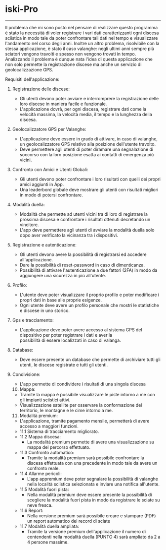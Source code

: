 # iski-Pro

--------

Il problema che mi sono posto nel pensare di realizzare questo programma è stato la necessità di voler registrare i vari dati caratterizzanti ogni discesa sciistica in modo tale da poter confrontare tali dati nel tempo e visualizzare l'andamento nel corso degli anni. Inoltre un altro problema, risolvibile con la stessa applicazione, è stato il caso valanghe: negli ultimi anni sempre più sciatori vengono travolti e spesso non vengono trovati in tempo. Analizzando il problema è dunque nata l'idea di questa applicazione che non solo permette la registrazione discese ma anche un servizio di geolocalizzazione GPS.

Requisiti dell'applicazione:

1. Registrazione delle discese:
   * Gli utenti devono poter avviare e interromprere la registrazione delle loro discese in maniera facile e funzionale.
   * L'applicazione dovrà, per ogni discesa, registrare dati come la velocità massima, la velocità media, il tempo e la lunghezza della discesa.
     
2. Geolocalizzatore GPS per Valanghe:
   * L'applicazione deve essere in grado di attivare, in caso di valanghe, un geolocalizzatore GPS relativo alla posizione dell'utente travolto.
   * Deve permettere agli utenti di poter diramare una segnalazione di soccorso con la loro posizione esatta ai contatti di emergenza più vicini.

3. Confronto con Amici e Utenti Globali:
   * Gli utenti devono poter confrontare i loro risultati con quelli dei propri amici aggiunti in App.
   * Una leaderbord globale deve mostrare gli utenti con risultati migliori in modo di potersi confrontare.

4. Modalità duella:
   * Modalità che permette ad utenti vicini tra di loro di registrare la prossima discesa e confrontare i risultati ottenuti decretando un vincitore.
   * L'app deve permettere agli utenti di avviare la modalità duella solo dopo aver verificato la vicinanza tra i dispositivi.

5. Registrazione e autenticazione:
   * Gli utenti devono avere la possibilità di registrarsi ed accedere all'applicazione.
   * Dare la possibilità di reset-password in caso di dimenticanza.
   * Possibilità di attivare l'autenticazione a due fattori (2FA) in modo da aggiungere una sicurezza in più all'utente.

6. Profilo:
   * L'utente deve poter visualizzare il proprio profilo e poter modificare i propri dati in base alle proprie esigenze.
   * Ogni utente deve avere un profilo personale che mostri le statistiche e discese in uno storico.

7. Gps e tracciamento:
   * L'applicazione deve poter avere accesso al sistema GPS del dispositivo per poter registrare i dati e aver la       
     possibilità di essere localizzati in caso di valanga.

8. Database:
   * Deve essere presente un database che permette di archiviare tutti gli utenti, le discese registrate e tutti gli utenti.

9. Condivisione:
    * L'app permette di condividere i risultati di una singola discesa

   10. Mappa:
      * Tramite la mappa è possibile visualizzare le piste intorno a me con gli impianti sciistici attivi.
      * Visualizzazione satellite per osservare la conformazione del territorio, le montagne e le cime intorno a me.
      
   11. Modalità premium:
     * L'applicazione, tramite pagamento mensile, permetterà di avere accesso a maggiori funzioni.
     * 11.1 Sistema di tracciamento migliorato.
     * 11.2 Mappa discesa:
        * La modalità premium permette di avere una visualizzazione su mappa del percorso effettuato.
     * 11.3 Confronto automatico:
       * Tramite la modalità premium sarà possibile confrontare la discesa effettuata con una precedente in modo tale da avere un confronto reale.
     * 11.4 Allarme pericoli:
       * L'app appremium deve poter segnalare la possibilità di valanghe nella località sciistica selezionata e inviare una notifica all'utente.
     * 11.5 Modalità fuori pista:
        * Nella modalità premium deve essere presente la possibilità di scegliere la modalità fuori pista in modo da registrare le sciate su neve fresca.
     * 11.6 Report:
       * Nella versione premium sarà possibile creare e stampare (PDF) un report automatico dei record di sciate
     * 11.7 Modalità duella ampliata:
       * Tramite la versione premium dell'applicazione il numero di contendenti nella modalità duella (PUNTO 4) sarà ampliato da 2 a 4 persone massime.
      




